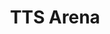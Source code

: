 ---
title: TTS Arena
sdk_version: 4.36.0
sdk: gradio
app_file: app.py
license: zlib
tags:
- arena
emoji: 🏆
colorFrom: blue
colorTo: blue
pinned: true
header: mini
short_description: Vote on the top TTS models!
---
